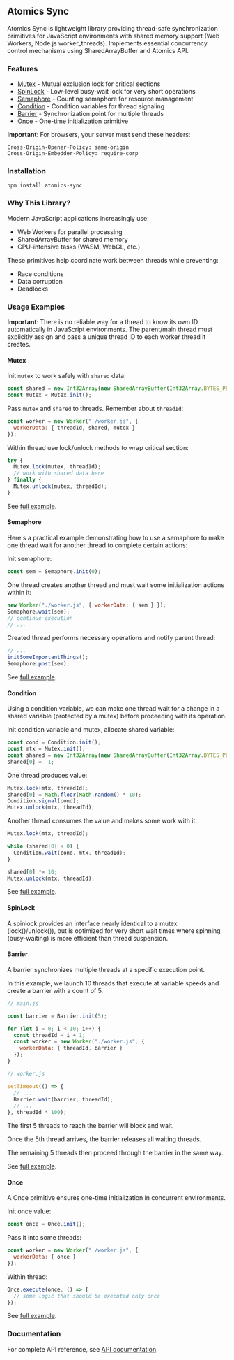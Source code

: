 ## Atomics Sync

Atomics Sync is lightweight library providing thread-safe synchronization primitives for JavaScript environments 
with shared memory support (Web Workers, Node.js worker_threads). 
Implements essential concurrency control mechanisms using SharedArrayBuffer and Atomics API.

### Features

- [Mutex](docs/classes/Mutex.md) - Mutual exclusion lock for critical sections
- [SpinLock](docs/classes/SpinLock.md) - Low-level busy-wait lock for very short operations
- [Semaphore](docs/classes/Semaphore.md) - Counting semaphore for resource management
- [Condition](docs/classes/Condition.md) - Condition variables for thread signaling
- [Barrier](docs/classes/Barrier.md) - Synchronization point for multiple threads
- [Once](docs/classes/Once.md) - One-time initialization primitive

**Important**: For browsers, your server must send these headers:
```
Cross-Origin-Opener-Policy: same-origin
Cross-Origin-Embedder-Policy: require-corp
```

### Installation

```shell
npm install atomics-sync
```

### Why This Library?

Modern JavaScript applications increasingly use:
- Web Workers for parallel processing
- SharedArrayBuffer for shared memory
- CPU-intensive tasks (WASM, WebGL, etc.)

These primitives help coordinate work between threads while preventing:
- Race conditions
- Data corruption
- Deadlocks

### Usage Examples

**Important**: There is no reliable way for a thread to know its own ID automatically in JavaScript environments.
The parent/main thread must explicitly assign and pass a unique thread ID to each worker thread it creates.

#### Mutex

Init `mutex` to work safely with `shared` data:
```javascript
const shared = new Int32Array(new SharedArrayBuffer(Int32Array.BYTES_PER_ELEMENT));
const mutex = Mutex.init();
```

Pass `mutex` and `shared` to threads. Remember about `threadId`:
```javascript
const worker = new Worker("./worker.js", {
  workerData: { threadId, shared, mutex }
});
```

Within thread use lock/unlock methods to wrap critical section:
```javascript
try {
  Mutex.lock(mutex, threadId);
  // work with shared data here
} finally {
  Mutex.unlock(mutex, threadId);
}
```

See [full example](example/mutex.mjs).

#### Semaphore

Here's a practical example demonstrating how to use a semaphore to make one thread 
wait for another thread to complete certain actions:

Init semaphore:
```javascript
const sem = Semaphore.init(0);
```

One thread creates another thread and must wait some initialization actions within it:

```javascript
new Worker("./worker.js", { workerData: { sem } });
Semaphore.wait(sem);
// continue execution
// ...
```

Created thread performs necessary operations and notify parent thread:

```javascript
// ...
initSomeImportantThings();
Semaphore.post(sem);
```

See [full example](example/semaphore.mjs).

#### Condition

Using a condition variable, we can make one thread wait for a change in a shared variable (protected by a mutex) before proceeding with its operation.

Init condition variable and mutex, allocate shared variable:
```javascript
const cond = Condition.init();
const mtx = Mutex.init();
const shared = new Int32Array(new SharedArrayBuffer(Int32Array.BYTES_PER_ELEMENT));
shared[0] = -1;
```

One thread produces value:
```javascript
Mutex.lock(mtx, threadId);
shared[0] = Math.floor(Math.random() * 10);
Condition.signal(cond);
Mutex.unlock(mtx, threadId);
```

Another thread consumes the value and makes some work with it:
```javascript
Mutex.lock(mtx, threadId);

while (shared[0] < 0) {
  Condition.wait(cond, mtx, threadId);
}

shared[0] *= 10;
Mutex.unlock(mtx, threadId);
```

See [full example](example/condition.mjs).

#### SpinLock

A spinlock provides an interface nearly identical to a mutex (lock()/unlock()), 
but is optimized for very short wait times where spinning (busy-waiting) is more efficient than thread suspension.

#### Barrier

A barrier synchronizes multiple threads at a specific execution point.

In this example, we launch 10 threads that execute at variable speeds and create a barrier with a count of 5.

```javascript
// main.js

const barrier = Barrier.init(5);

for (let i = 0; i < 10; i++) {
  const threadId = i + 1;
  const worker = new Worker("./worker.js", {
    workerData: { threadId, barrier }
  });
}

// worker.js

setTimeout(() => {
  // ...
  Barrier.wait(barrier, threadId);
  // ...
}, threadId * 100);
```

The first 5 threads to reach the barrier will block and wait.

Once the 5th thread arrives, the barrier releases all waiting threads.

The remaining 5 threads then proceed through the barrier in the same way.

See [full example](example/barrier.mjs).

#### Once

A Once primitive ensures one-time initialization in concurrent environments.

Init once value:

```javascript
const once = Once.init();
```

Pass it into some threads:

```javascript
const worker = new Worker("./worker.js", {
  workerData: { once }
});
```

Within thread:

```javascript
Once.execute(once, () => {
  // some logic that should be executed only once
});
```

See [full example](example/once.mjs).

### Documentation

For complete API reference, see
[API documentation](docs/README.md).